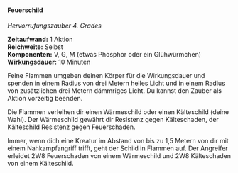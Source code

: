 #### Feuerschild
<!-- markdownlint-disable link-image-reference-definitions -->
<!-- spell-checker:words added amount avoids casting concentration damage different duration emphasis ends english false formula hour halves hours kommagetrennt mechanics minutes reaction ritual same saving school somatic special spell throw true wording wotc -->
<!-- spell-checker:words fire -->
[_metadata_:spell_name]:- "Feuerschild"
[_metadata_:spell_name_english]:- "Fire Shield"
[_metadata_:spell_school]:- "Hervorrufungszauber"
[_metadata_:spell_level]:- "4"
[_metadata_:casting_time_amount]:- "1"
[_metadata_:casting_time_unit]:- "Aktion"
[_metadata_:ritual]:- "false"
[_metadata_:range]:- "Selbst"
[_metadata_:target]:- "dich selbst"
[_metadata_:components_verbal]:- "true"
[_metadata_:components_somatic]:- "true"
[_metadata_:components_material]:- "true"
[_metadata_:components_material_description]:- "etwas Phosphor oder ein Glühwürmchen"
[_metadata_:concentration]:- "false"
[_metadata_:duration]:- "10 Minuten"
[_metadata_:compared_to_wotc_srd_5.1]:- "mechanics_same_wording_same"
[_metadata_:compared_to_a5e_srd]:- "mechanics_different_wording_different"
<!-- markdownlint-disable-next-line no-emphasis-as-heading -->
_Hervorrufungszauber 4. Grades_

**Zeitaufwand:** 1 Aktion \
**Reichweite:** Selbst \
**Komponenten:** V, G, M (etwas Phosphor oder ein Glühwürmchen) \
**Wirkungsdauer:** 10 Minuten

Feine Flammen umgeben deinen Körper für die Wirkungsdauer und spenden in einem Radius von drei Metern helles Licht und in einem Radius von zusätzlichen drei Metern dämmriges Licht.
Du kannst den Zauber als Aktion vorzeitig beenden.

Die Flammen verleihen dir einen Wärmeschild oder einen Kälteschild (deine Wahl).
Der Wärmeschild gewährt dir Resistenz gegen Kälteschaden, der Kälteschild Resistenz gegen Feuerschaden.

Immer, wenn dich eine Kreatur im Abstand von bis zu 1,5 Metern von dir mit einem Nahkampfangriff trifft, geht der Schild in Flammen auf.
Der Angreifer erleidet 2W8 Feuerschaden von einem Wärmeschild und 2W8 Kälteschaden von einem Kälteschild.
